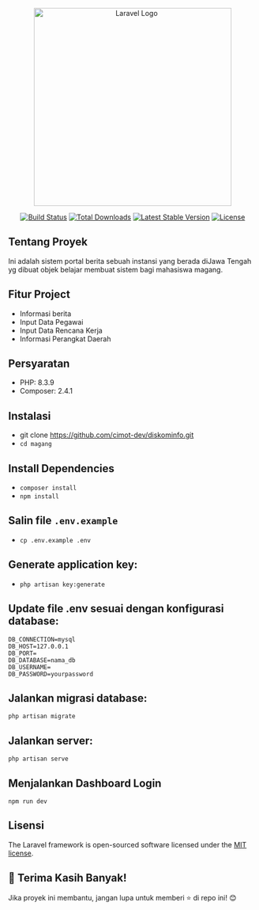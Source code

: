 <p align="center"><a href="https://laravel.com" target="_blank"><img src="https://raw.githubusercontent.com/laravel/art/master/logo-lockup/5%20SVG/2%20CMYK/1%20Full%20Color/laravel-logolockup-cmyk-red.svg" width="400" alt="Laravel Logo"></a></p> <p align="center"> <a href="https://github.com/laravel/framework/actions"><img src="https://github.com/laravel/framework/workflows/tests/badge.svg" alt="Build Status"></a> <a href="https://packagist.org/packages/laravel/framework"><img src="https://img.shields.io/packagist/dt/laravel/framework" alt="Total Downloads"></a> <a href="https://packagist.org/packages/laravel/framework"><img src="https://img.shields.io/packagist/v/laravel/framework" alt="Latest Stable Version"></a> <a href="https://packagist.org/packages/laravel/framework"><img src="https://img.shields.io/packagist/l/laravel/framework" alt="License"></a> </p>

## Tentang Proyek
Ini adalah sistem portal berita sebuah instansi yang berada diJawa Tengah yg dibuat objek belajar membuat sistem bagi mahasiswa magang.

## Fitur Project
- Informasi berita
- Input Data Pegawai
- Input Data Rencana Kerja
- Informasi Perangkat Daerah

## Persyaratan
- PHP: 8.3.9
- Composer: 2.4.1

## Instalasi
- git clone https://github.com/cimot-dev/diskominfo.git
- ```cd magang```

## Install Dependencies
- ```composer install```
- ```npm install```

## Salin file ```.env.example```
- ```cp .env.example .env```

## Generate application key:
- ```php artisan key:generate```

## Update file .env sesuai dengan konfigurasi database:
```DB_CONNECTION=mysql
DB_CONNECTION=mysql
DB_HOST=127.0.0.1
DB_PORT=
DB_DATABASE=nama_db
DB_USERNAME=
DB_PASSWORD=yourpassword
```
## Jalankan migrasi database:
```php artisan migrate```

## Jalankan server:
```php artisan serve```

## Menjalankan Dashboard Login
```npm run dev```

## Lisensi
The Laravel framework is open-sourced software licensed under the [MIT license](https://opensource.org/licenses/MIT).

## 💖 Terima Kasih Banyak!

Jika proyek ini membantu, jangan lupa untuk memberi ⭐ di repo ini! 😊
